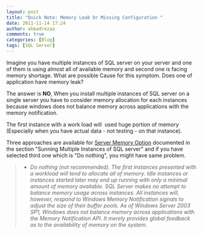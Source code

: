 ```yaml
---
layout: post
title: "Quick Note: Memory Leak Or Missing Configuration "
date: 2011-11-14 17:24
author: ahmadrezaa
comments: true
categories: [Blog]
tags: [SQL Server]
---
```

Imagine you have multiple instances of SQL server on your server and one of them is using almost all of available memory and second one is facing memory shortage. What are possible Cause for this symptom. Does one of application have memory leak?

The answer is **NO**, When you install multiple instances of SQL server on a single server you have to consider memory allocation for each instances because windows does not balance memory across applications with the memory notification.

The first instance with a work load will  used huge portion of memory (Especially when you have actual data - not testing - on that instance).

Three approaches are available for [Server Memory Option](http://msdn.microsoft.com/en-us/library/ms178067.aspx) documented in the section "Sunning Multiple Instances of SQL server" and if you have selected third one which is "Do nothing", you might have same problem.



> *   *Do nothing (not recommended). The first instances presented with a workload will tend to allocate all of memory. Idle instances or instances started later may end up running with only a minimal amount of memory available. SQL Server makes no attempt to balance memory usage across instances. All instances will, however, respond to Windows Memory Notification signals to adjust the size of their buffer pools. As of Windows Server 2003 SP1, Windows does not balance memory across applications with the Memory Notification API. It merely provides global feedback as to the availability of memory on the system.*



